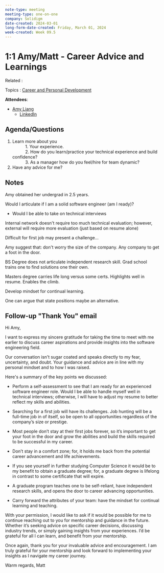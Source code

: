 ```yaml
---
note-type: meeting
meeting-type: one-on-one
company: Solidigm
date-created: 2024-03-01
long-form-date-created: Friday, March 01, 2024
week-created: Week 09.5
---
```


# 1:1 Amy/Matt - Career Advice and Learnings

Related :

Topics : [Career and Personal Development](../4-hub-notes-🚉/Career%20and%20Personal%20Development.md)

**Attendees**:

- [Amy Liang](Amy%20Liang)
  - [LinkedIn](https://www.linkedin.com/in/amy-liang-a4760710?miniProfileUrn=urn%3Ali%3Afs_miniProfile%3AACoAAAI5vRcBtdrgnIqwLIZJEnBp2DzIDxEup2M&lipi=urn%3Ali%3Apage%3Ad_flagship3_search_srp_all%3BpO05MdVfQReyZAQzQseDoQ%3D%3D)

## Agenda/Questions

1. Learn more about you  
         1. Your experience.  
         2. How do you learn/practice your technical experience and build confidence?  
         3. As a manager how do you feel/hire for team dynamic?
2. Have any advice for me?

## Notes

Amy obtained her undergrad in 2.5 years.

Would I articulate if I am a solid software engineer (am I ready)?

- Would I be able to take on technical interviews

Internal network doesn't require too much technical evaluation; however, external will require more evaluation (just based on resume alone)

Difficult for first job may present a challenge...

Amy suggest that: don't worry the size of the company.
Any company to get a foot in the door.

BS Degree does not articulate independent research skill.
Grad school trains one to find solutions one their own.

Masters degree carries life long versus some certs.
Highlights well in resume. Enables the climb.

Develop mindset for continual learning.

One can argue that state positions maybe an alternative.

## Follow-up "Thank You" email

Hi Amy,

I want to express my sincere gratitude for taking the time to meet with me earlier to
discuss career aspirations and provide insights into the software engineering field.

Our conversation isn't sugar coated and speaks directly to my fear, uncertainty, and doubt.
Your guidance and advice are in line with my personal mindset and to how I was raised.

Here's a summary of the key points we discussed:

- Perform a self-assessment to see that I am ready for an experienced software engineer role. Would I be able to handle myself well in technical interviews; otherwise, I will have to adjust my resume to better reflect my skills and abilities.

- Searching for a first job will have its challenges. Job hunting will be a full-time job in of itself, so be open to all opportunities regardless of the company’s size or prestige.

- Most people don’t stay at their first jobs forever, so it’s important to get your foot in the door and grow the abilities and build the skills required to be successful in my career.

- Don’t stay in a comfort zone; for, it holds me back from the potential career advancement and life achievements.

- If you see yourself in further studying Computer Science it would be to my benefit to obtain a graduate degree; for, a graduate degree is lifelong in contrast to some certificate that will expire.

- A graduate program teaches one to be self-reliant, have independent research skills, and opens the door to career advancing opportunities.

- Carry forward the attributes of your team: have the mindset for continual learning and teaching.

With your permission, I would like to ask if it would be possible for me to continue reaching out to you for mentorship and guidance in the future.
Whether it’s seeking advice on specific career decisions, discussing industry trends, or simply gaining insights from your experiences.
I’d be grateful for all I can learn, and benefit from your mentorship.

Once again, thank you for your invaluable advice and encouragement.
I am truly grateful for your mentorship and look forward to implementing your insights as I navigate my career journey.

Warm regards,
Matt
